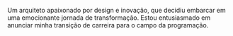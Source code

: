 Um arquiteto apaixonado por design e inovação, que decidiu embarcar em uma emocionante jornada de transformação. Estou entusiasmado em anunciar minha transição de carreira para o campo da programação.
